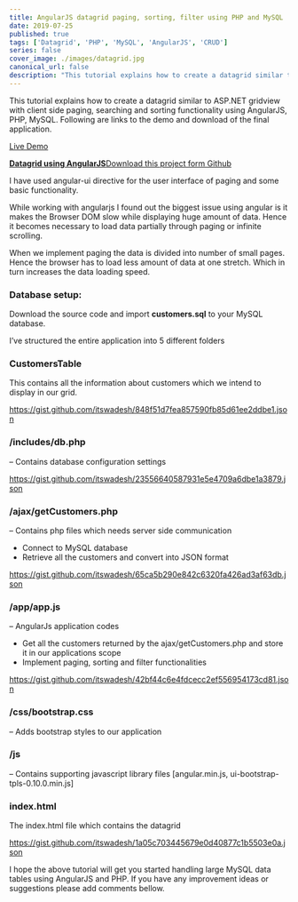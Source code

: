```yaml
---
title: AngularJS datagrid paging, sorting, filter using PHP and MySQL
date: 2019-07-25
published: true
tags: ['Datagrid', 'PHP', 'MySQL', 'AngularJS', 'CRUD']
series: false
cover_image: ./images/datagrid.jpg
canonical_url: false
description: "This tutorial explains how to create a datagrid similar to ASP.NET gridview with client side paging, searching and sorting functionality using AngularJS, PHP, MySQL. Following are links to the demo and download of the final application."
---
```

This tutorial explains how to create a datagrid similar to ASP.NET gridview with client side paging, searching and sorting functionality using AngularJS, PHP, MySQL. Following are links to the demo and download of the final application.

<a href="http://demos.angularcode.com/grid/" class="button" target="_blank">Live Demo</a> 
<div class="github">
    <a href="https://github.com/itswadesh/angularcode-datagrid" rel="nofollow" target="_blank">
        <b>Datagrid using AngularJS</b>Download this project form Github
    </a>
</div>

I have used angular-ui directive for the user interface of paging and some basic functionality.

While working with angularjs I found out the biggest issue using angular is it makes the Browser DOM slow while displaying huge amount of data. Hence it becomes necessary to load data partially through paging or infinite scrolling.

When we implement paging the data is divided into number of small pages. Hence the browser has to load less amount of data at one stretch. Which in turn increases the data loading speed.

### Database setup:

Download the source code and import **customers.sql** to your MySQL database.

I’ve structured the entire application into 5 different folders

### CustomersTable

This contains all the information about customers which we intend to display in our grid.

https://gist.github.com/itswadesh/848f51d7fea857590fb85d61ee2ddbe1.json

### /includes/db.php

– Contains database configuration settings

https://gist.github.com/itswadesh/23556640587931e5e4709a6dbe1a3879.json

### /ajax/getCustomers.php

– Contains php files which needs server side communication

*   Connect to MySQL database
*   Retrieve all the customers and convert into JSON format

https://gist.github.com/itswadesh/65ca5b290e842c6320fa426ad3af63db.json

### /app/app.js

– AngularJs application codes

*   Get all the customers returned by the ajax/getCustomers.php and store it in our applications scope
*   Implement paging, sorting and filter functionalities

https://gist.github.com/itswadesh/42bf44c6e4fdcecc2ef556954173cd81.json

### /css/bootstrap.css

– Adds bootstrap styles to our application

### /js

– Contains supporting javascript library files \[angular.min.js, ui-bootstrap-tpls-0.10.0.min.js\]

### index.html

The index.html file which contains the datagrid

https://gist.github.com/itswadesh/1a05c703445679e0d40877c1b5503e0a.json

I hope the above tutorial will get you started handling large MySQL data tables using AngularJS and PHP. If you have any improvement ideas or suggestions please add comments bellow.
